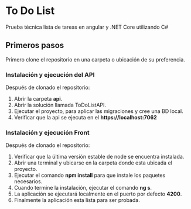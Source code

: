# To Do List
Prueba técnica lista de tareas en angular y .NET Core utilizando C#

## Primeros pasos
Primero clone el repositorio en una carpeta o ubicación de su preferencia.

### Instalación y ejecución del API
Después de clonado el repositorio:

1. Abrir la carpeta **api**.
2. Abrir la solución llamada ToDoListAPI.
3. Ejecutar el proyecto, para aplicar las migraciones y cree una BD local.
4. Verificar que la api se ejecuta en el **https://localhost:7062**

### Instalación y ejecución Front
Después de clonado el repositorio:

1. Verificar que la última versión estable de node se encuentra instalada.
2. Abrir una terminal y ubicarse en la carpeta donde esta ubicada el proyecto.
3. Ejecutar el comando **npm install** para que instale los paquetes necesarios.
4. Cuando termine la instalación, ejecutar el comando **ng s**.
5. La aplicación se ejecutará localmente en el puerto por defecto **4200**.
7. Finalmente la aplicación esta lista para ser probada.

